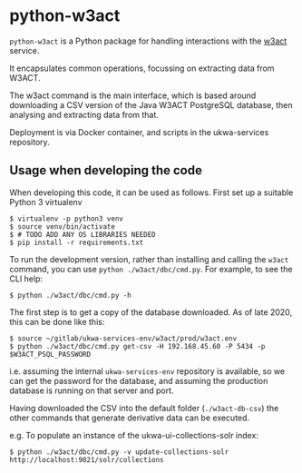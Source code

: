 python-w3act
==============

`python-w3act` is a Python package for handling interactions with the [w3act](https://github.com/ukwa/w3act/) service.

It encapsulates common operations, focussing on extracting data from W3ACT.

The w3act command is the main interface, which is based around downloading a CSV version of the Java W3ACT PostgreSQL database, then analysing and extracting data from that.

Deployment is via Docker container, and scripts in the ukwa-services repository.

## Usage when developing the code

When developing this code, it can be used as follows. First set up a suitable Python 3 virtualenv

    $ virtualenv -p python3 venv
    $ source venv/bin/activate
    $ # TODO ADD ANY OS LIBRARIES NEEDED
    $ pip install -r requirements.txt

To run the development version, rather than installing and calling the `w3act` command, you can use `python ./w3act/dbc/cmd.py`. For example, to see the CLI help:

    $ python ./w3act/dbc/cmd.py -h

The first step is to get a copy of the database downloaded. As of late 2020, this can be done like this:

    $ source ~/gitlab/ukwa-services-env/w3act/prod/w3act.env
    $ python ./w3act/dbc/cmd.py get-csv -H 192.168.45.60 -P 5434 -p $W3ACT_PSQL_PASSWORD

i.e. assuming the internal `ukwa-services-env` repository is available, so we can get the password for the database, and assuming the production database is running on that server and port.

Having downloaded the CSV into the default folder (`./w3act-db-csv`) the other commands that generate derivative data can be executed.

e.g. To populate an instance of the ukwa-ui-collections-solr index:

    $ python ./w3act/dbc/cmd.py -v update-collections-solr http://localhost:9021/solr/collections

